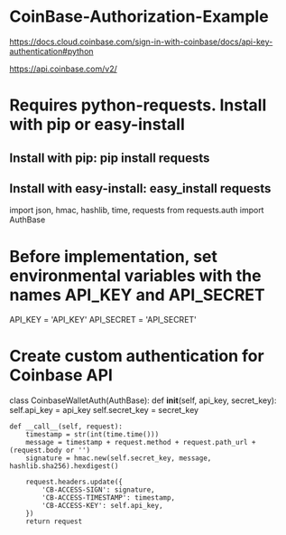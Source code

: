 # CoinBase-Authorization-Example



https://docs.cloud.coinbase.com/sign-in-with-coinbase/docs/api-key-authentication#python

https://api.coinbase.com/v2/

# Requires python-requests. Install with pip or easy-install
##  Install with pip: pip install requests
##  Install with easy-install: easy_install requests

import json, hmac, hashlib, time, requests
from requests.auth import AuthBase

# Before implementation, set environmental variables with the names API_KEY and API_SECRET
API_KEY = 'API_KEY'
API_SECRET = 'API_SECRET'

# Create custom authentication for Coinbase API
class CoinbaseWalletAuth(AuthBase):
    def __init__(self, api_key, secret_key):
        self.api_key = api_key
        self.secret_key = secret_key

    def __call__(self, request):
        timestamp = str(int(time.time()))
        message = timestamp + request.method + request.path_url + (request.body or '')
        signature = hmac.new(self.secret_key, message, hashlib.sha256).hexdigest()

        request.headers.update({
            'CB-ACCESS-SIGN': signature,
            'CB-ACCESS-TIMESTAMP': timestamp,
            'CB-ACCESS-KEY': self.api_key,
        })
        return request


